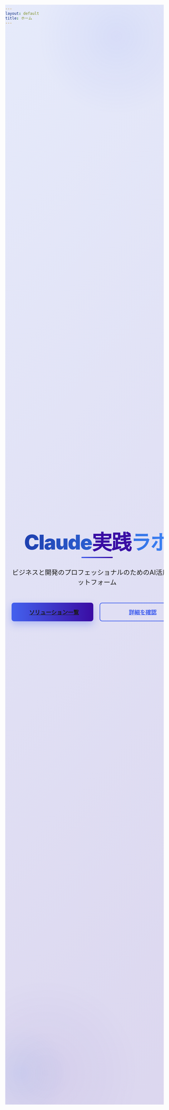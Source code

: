 ```yaml
---
layout: default
title: ホーム
---
```


<div class="hero-section">
  <div class="hero-background">
    <div class="hero-gradient"></div>
    <div class="hero-shapes">
      <div class="shape shape-1"></div>
      <div class="shape shape-2"></div>
      <div class="shape shape-3"></div>
    </div>
  </div>
  <div class="container">
    <div class="hero-content">
      <h1 class="hero-title">Claude<span class="text-accent">実践</span>ラボ</h1>
      <p class="hero-description">ビジネスと開発のプロフェッショナルのためのAI活用プラットフォーム</p>
      <div class="hero-buttons">
        <a href="{{ site.baseurl }}/categories/" class="btn btn-primary btn-lg"><i class="fas fa-th-large"></i> ソリューション一覧</a>
        <a href="{{ site.baseurl }}/about/" class="btn btn-outline btn-lg"><i class="fas fa-info-circle"></i> 詳細を確認</a>
      </div>
    </div>
  </div>
</div>

<style>
/* FVとヘッダーの強化 */
.site-header {
  background-color: transparent;
  box-shadow: none;
  position: absolute;
  top: 0;
  left: 0;
  right: 0;
  z-index: 100;
  border-bottom: none;
}

.site-header.scrolled {
  background-color: rgba(255, 255, 255, 0.95);
  box-shadow: 0 4px 20px rgba(0, 0, 0, 0.08);
  backdrop-filter: blur(10px);
  -webkit-backdrop-filter: blur(10px);
  border-bottom: 1px solid rgba(226, 232, 240, 0.7);
}

.site-logo {
  background: linear-gradient(135deg, #4361ee, #3a0ca3);
}

.hero-section {
  position: relative;
  height: 85vh;
  min-height: 600px;
  display: flex;
  align-items: center;
  overflow: hidden;
  margin-top: -80px;
  padding-top: 80px;
}

.hero-background {
  position: absolute;
  top: 0;
  left: 0;
  right: 0;
  bottom: 0;
  background-color: #f8fafc;
  overflow: hidden;
  z-index: -1;
}

.hero-gradient {
  position: absolute;
  top: 0;
  left: 0;
  right: 0;
  bottom: 0;
  background: linear-gradient(135deg, rgba(67, 97, 238, 0.1), rgba(58, 12, 163, 0.15));
  z-index: 0;
}

.hero-shapes {
  position: absolute;
  top: 0;
  left: 0;
  right: 0;
  bottom: 0;
  z-index: 0;
}

.shape {
  position: absolute;
  border-radius: 50%;
}

.shape-1 {
  width: 500px;
  height: 500px;
  background: radial-gradient(circle, rgba(67, 97, 238, 0.08) 0%, rgba(67, 97, 238, 0) 70%);
  top: -150px;
  right: -100px;
  animation: float 15s ease-in-out infinite;
}

.shape-2 {
  width: 300px;
  height: 300px;
  background: radial-gradient(circle, rgba(72, 149, 239, 0.08) 0%, rgba(72, 149, 239, 0) 70%);
  bottom: -50px;
  left: -100px;
  animation: float 18s ease-in-out infinite reverse;
}

.shape-3 {
  width: 600px;
  height: 600px;
  background: radial-gradient(circle, rgba(58, 12, 163, 0.05) 0%, rgba(58, 12, 163, 0) 70%);
  bottom: -200px;
  right: 15%;
  animation: float 20s ease-in-out infinite;
}

@keyframes float {
  0% { transform: translateY(0) rotate(0deg); }
  50% { transform: translateY(-20px) rotate(5deg); }
  100% { transform: translateY(0) rotate(0deg); }
}

.hero-content {
  text-align: center;
  max-width: 900px;
  margin: 0 auto;
  padding: 0 20px;
  position: relative;
  z-index: 10;
}

.hero-title {
  font-size: 5rem;
  font-weight: 900;
  margin-bottom: 1.5rem;
  background: linear-gradient(to right, #1e40af, #3b82f6);
  -webkit-background-clip: text;
  -webkit-text-fill-color: transparent;
  background-clip: text;
  text-fill-color: transparent;
  line-height: 1.1;
  letter-spacing: -0.03em;
  position: relative;
  display: inline-block;
}

.hero-title::after {
  content: "";
  position: absolute;
  bottom: -15px;
  left: 50%;
  transform: translateX(-50%);
  width: 100px;
  height: 4px;
  background: linear-gradient(to right, #4361ee, #3a0ca3);
  border-radius: 2px;
}

.text-accent {
  color: #3a0ca3;
  -webkit-text-fill-color: #3a0ca3;
  text-fill-color: #3a0ca3;
}

.hero-description {
  font-size: 1.5rem;
  color: var(--medium-text);
  margin-bottom: 3rem;
  max-width: 700px;
  margin-left: auto;
  margin-right: auto;
  line-height: 1.5;
}

.hero-buttons {
  display: flex;
  gap: 20px;
  justify-content: center;
  margin-bottom: 2rem;
}

.btn-lg {
  padding: 15px 30px;
  font-size: 1.1rem;
  font-weight: 600;
  border-radius: 8px;
  min-width: 200px;
  display: inline-flex;
  align-items: center;
  justify-content: center;
  gap: 10px;
}

.btn-primary {
  background: linear-gradient(to right, #4361ee, #3a0ca3);
  border: none;
  box-shadow: 0 10px 25px rgba(67, 97, 238, 0.3);
  transition: all 0.3s ease;
}

.btn-primary:hover {
  transform: translateY(-5px);
  box-shadow: 0 15px 30px rgba(67, 97, 238, 0.4);
}

.btn-outline {
  background-color: transparent;
  border: 2px solid #4361ee;
  color: #4361ee;
  transition: all 0.3s ease;
}

.btn-outline:hover {
  background-color: rgba(67, 97, 238, 0.1);
  transform: translateY(-5px);
  box-shadow: 0 10px 20px rgba(67, 97, 238, 0.1);
}

/* レスポンシブ対応 */
@media (max-width: 992px) {
  .hero-title {
    font-size: 4rem;
  }
  
  .hero-description {
    font-size: 1.3rem;
  }
}

@media (max-width: 768px) {
  .hero-section {
    height: 70vh;
    min-height: 500px;
  }
  
  .hero-title {
    font-size: 3rem;
  }
  
  .hero-description {
    font-size: 1.2rem;
    margin-bottom: 2rem;
  }
  
  .hero-buttons {
    flex-direction: column;
    gap: 15px;
    align-items: center;
    margin-bottom: 1.5rem;
  }
  
  .btn-lg {
    width: 100%;
    max-width: 300px;
  }
}

@media (max-width: 576px) {
  .hero-section {
    height: 60vh;
    min-height: 450px;
  }
  
  .hero-title {
    font-size: 2.5rem;
  }
  
  .hero-title::after {
    width: 80px;
    height: 3px;
    bottom: -10px;
  }
  
  .hero-description {
    font-size: 1.1rem;
  }
  
  .btn-lg {
    padding: 12px 25px;
    font-size: 1rem;
  }
}
</style>
